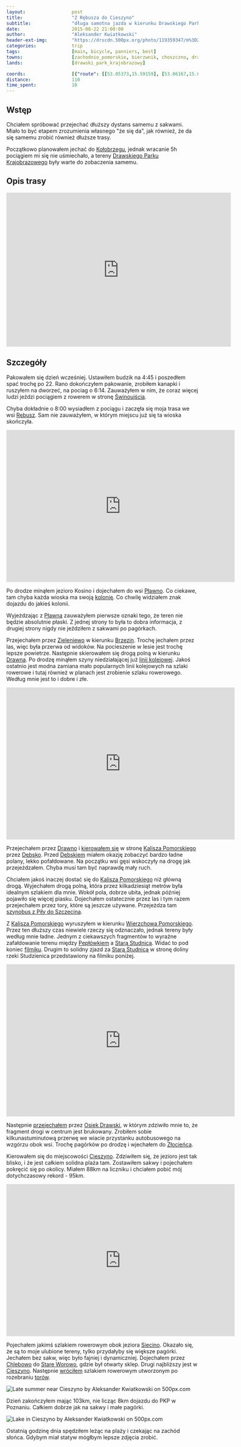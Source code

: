 ```yaml
---
layout:                 post
title:                  "Z Rębusza do Cieszyno"
subtitle:               "długa samotna jazda w kierunku Drawskiego Parku Krajobrazowego"
date:                   2015-08-22 21:00:00
author:                 "Aleksander Kwiatkowski"
header-ext-img:         "https://drscdn.500px.org/photo/119359347/m%3D2048/eed2a19dfc0ee97970331df738431a5c"
categories:             trip
tags:                   [main, bicycle, panniers, best]
towns:                  [zachodnio_pomorskie, bierzwnik, choszczno, drawno, kalisz_pomorski, drawsko_pomorskie, miroslawiec, zlocieniec, ostrowice]
lands:                  [drawski_park_krajobrazowy]

coords:                 [{"route": [[53.05373,15.59159], [53.06167,15.60481], [53.07529,15.59640], [53.08663,15.60189], [53.10570,15.62249], [53.10385,15.62730], [53.14505,15.67742], [53.14783,15.69064], [53.19609,15.71931], [53.20678,15.71656], [53.21079,15.74042], [53.21943,15.76119], [53.21521,15.76737], [53.25877,15.85372], [53.27448,15.84376], [53.27736,15.86453], [53.29255,15.90075], [53.29696,15.90487], [53.29655,15.91500], [53.29988,15.91080],[53.30260,15.91028], [53.30655,15.91869], [53.32716,15.92659], [53.34044,15.93388], [53.35243,15.93079], [53.35699,15.93380], [53.37486,15.93792], [53.38111,15.94624], [53.38638,15.94719], [53.40173,15.97354], [53.41350,16.02281], [53.43851,16.07405], [53.44255,16.07327], [53.47612,16.05877], [53.48256,16.04581], [53.52901,16.01216], [53.53473,16.01062], [53.53814,16.01379], [53.54574,16.01105], [53.54957,16.00530], [53.55926,16.01070], [53.57485,16.01019], [53.58958,16.03620], [53.59152,16.04752], [53.60400,16.04658], [53.63485,16.03830], [53.62950,16.07606]], "type": "bicycle"}]
distance:               110
time_spent:             10
---
```


[wiki-rebusz]:          https://pl.wikipedia.org/wiki/R%C4%99busz
[wiki-kolobrzeg]:       https://pl.wikipedia.org/wiki/Ko%C5%82obrzeg
[wiki-dpk]:             https://pl.wikipedia.org/wiki/Drawski_Park_Krajobrazowy
[wiki-plawno]:          https://pl.wikipedia.org/wiki/P%C5%82awno_(powiat_choszcze%C5%84ski)
[wiki-kolonia]:         https://pl.wikipedia.org/wiki/Kolonia_(osada)
[wiki-zieleniewo]:      https://pl.wikipedia.org/wiki/Zieleniewo_(powiat_choszcze%C5%84ski)
[wiki-brzeziny]:        https://pl.wikipedia.org/wiki/Brzeziny_(wojew%C3%B3dztwo_zachodniopomorskie)
[wiki-drawno]:          https://pl.wikipedia.org/wiki/Drawno
[wiki-drawno-kolej]:    https://pl.wikipedia.org/wiki/Linia_kolejowa_nr_410
[wiki-kalisz-pomorski]: https://pl.wikipedia.org/wiki/Kalisz_Pomorski
[wiki-debsko]:          https://pl.wikipedia.org/wiki/D%C4%99bsko_(wojew%C3%B3dztwo_zachodniopomorskie)
[wiki-kalisz-pom-tor]:  https://pl.wikipedia.org/wiki/Linia_kolejowa_nr_403
[wiki-wierzchowo]:      https://pl.wikipedia.org/wiki/Wierzchowo_Pomorskie
[wiki-peplowek]:        https://pl.wikipedia.org/wiki/Pep%C5%82%C3%B3wek_(wojew%C3%B3dztwo_zachodniopomorskie)
[wiki-stara-studnica]:  https://pl.wikipedia.org/wiki/Stara_Studnica
[wiki-osiek]:           https://pl.wikipedia.org/wiki/Osiek_Drawski
[wiki-cieszyno]:        https://pl.wikipedia.org/wiki/Cieszyno_(powiat_drawski)
[wiki-siecino]:         https://pl.wikipedia.org/wiki/Siecino_(jezioro)
[wiki-chlebowo]:        https://pl.wikipedia.org/wiki/Chlebowo_(powiat_drawski)
[wiki-stare-worowo]:    https://pl.wikipedia.org/wiki/Stare_Worowo
[wiki-zlocieniec]:      https://pl.wikipedia.org/wiki/Z%C5%82ocieniec
[wiki-swinoujscie]:     https://pl.wikipedia.org/wiki/%C5%9Awinouj%C5%9Bcie

[vimeo3]:               https://vimeo.com/137227073
[vimeo4]:               https://vimeo.com/137231111
[vimeo6]:               https://vimeo.com/137237581
[vimeo8]:               https://vimeo.com/137251918

Wstęp
-----

Chciałem spróbować przejechać dłuższy dystans samemu z sakwami. Miało to być etapem zrozumienia własnego "że się da",
jak również, że da się samemu zrobić również dłuższe trasy.

Początkowo planowałem jechać do [Kołobrzegu][wiki-kolobrzeg], jednak wracanie 5h pociągiem mi się nie uśmiechało,
a tereny [Drawskiego Parku Krajobrazowego][wiki-dpk] były warte do zobaczenia samemu.

Opis trasy
----------

<iframe height='405' width='590' frameborder='0' allowtransparency='true' scrolling='no' src='https://www.strava.com/activities/375948441/embed/a56fb2a7de45ee65ce47b7f44d0d51c8405156fe'></iframe>

Szczegóły
---------

Pakowałem się dzień wcześniej. Ustawiłem budzik na 4:45 i poszedłem spać trochę po 22. Rano dokończyłem pakowanie, zrobiłem kanapki
i ruszyłem na dworzeć, na pociag o 6:14. Zauważyłem w nim, że coraz więcej ludzi jeździ pociągiem z rowerem
w stronę [Świnoujścia][wiki-swinoujscie].

Chyba dokładnie o 8:00 wysiadłem z pociągu i zaczęła się moja trasa we wsi
[Rębusz][wiki-rebusz]. Sam nie zauważyłem, w którym miejscu już się
ta wioska skończyła.

<div class="vimeo"><iframe src='http://player.vimeo.com/video/137187474' width="600" height="400" frameborder="0" webkitAllowFullScreen mozallowfullscreen allowFullScreen> </iframe></div>


Po drodze minąłem jezioro Kosino i dojechałem do wsi [Pławno][wiki-plawno].
Co ciekawe, tam chyba każda wioska ma swoją [kolonię][wiki-kolonia]. Co chwilę
widziałem znak dojazdu do jakieś kolonii.

Wyjeżdzając z [Pławna][wiki-plawno] zauważyłem pierwsze oznaki tego, że teren nie będzie absolutnie płaski. Z jednej strony
to była to dobra informacja, z drugiej strony nigdy nie jeździłem z sakwami po pagórkach.

Przejechałem przez [Zieleniewo][wiki-zieleniewo] w kierunku [Brzezin][wiki-brzeziny]. Trochę jechałem przez las, więc była
przerwa od widoków. Na pocieszenie w lesie jest trochę lepsze powietrze.
Następnie skierowałem się drogą polną w kierunku
[Drawna][wiki-drawno]. Po drodzę minąłem szyny niedziałającej już [linii kolejowej][wiki-drawno-kolej].
Jakoś ostatnio jest modna zamiana mało popularnych linii kolejowych na szlaki rowerowe i tutaj również w planach
jest zrobienie szlaku rowerowego. Według mnie jest to i dobre i złe.

<div class="vimeo"><iframe src='http://player.vimeo.com/video/137224194' width="600" height="400" frameborder="0" webkitAllowFullScreen mozallowfullscreen allowFullScreen> </iframe></div>

Przejechałem przez [Drawno][wiki-drawno] i [kierowałem się][vimeo3]
w stronę [Kalisza Pomorskiego][wiki-kalisz-pomorski] przez
[Dębsko][wiki-debsko]. Przed [Dębskiem][wiki-debsko] miałem okazję zobaczyć bardzo ładne polany, lekko pofałdowane.
Na początku wsi gęsi wskoczyły na drogę jak przejeżdzałem. Chyba musi tam być naprawdę mały ruch.

Chciałem jakoś inaczej dostać się do [Kalisza Pomorskiego][wiki-kalisz-pomorski] niż główną drogą. Wyjechałem drogą polną,
która przez kilkadziesiąt metrów była idealnym szlakiem dla mnie. Wokół pola, dobrze ubita, jednak później pojawiło się
więcej piasku. Dojechałem ostatecznie przez las i tym razem przejechałem przez tory, które są jeszcze używane. Przejeżdza tam
[szynobus z Piły do Szczecina][wiki-kalisz-pom-tor].



Z [Kalisza Pomorskiego][wiki-kalisz-pomorski] wyruszyłem w kierunku [Wierzchowa Pomorskiego][wiki-wierzchowo]. Przez ten dłuższy
czas niewiele rzeczy się odznaczało, jednak tereny były według mnie ładne. Jednym z ciekawszych fragmentów to
wyraźne zafałdowanie terenu między [Pepłówkiem][wiki-peplowek] a [Starą Studnicą][wiki-stara-studnica]. Widać to
pod koniec [filmiku][vimeo4]. Drugim to solidny zjazd za
[Starą Studnicą][wiki-stara-studnica] w stronę doliny rzeki Studzienica przedstawiony na filmiku poniżej.

<div class="vimeo"><iframe src='http://player.vimeo.com/video/137234071' width="600" height="400" frameborder="0" webkitAllowFullScreen mozallowfullscreen allowFullScreen> </iframe></div>


Następnie [przejechałem][vimeo6]
przez [Osiek Drawski][wiki-osiek], w którym zdziwiło mnie to, że fragment drogi w centrum jest brukowany.
Zrobiłem sobie kilkunastuminutową przerwę we wiacie przystanku autobusowego na wzgórzu obok wsi. Trochę pagórków po drodzę i
wjechałem do [Złocieńca][wiki-zlocieniec].

Kierowałem się do miejscowości [Cieszyno][wiki-cieszyno]. Zdziwiłem się, że jezioro jest tak blisko, i że jest całkiem solidna
plaża tam. Zostawiłem sakwy i pojechałem pokręcić się po okolicy. Miałem 88km na liczniku i chciałem pobić mój dotychczasowy
rekord - 95km.

<div class="vimeo"><iframe src='http://player.vimeo.com/video/137244196' width="600" height="400" frameborder="0" webkitAllowFullScreen mozallowfullscreen allowFullScreen> </iframe></div>

Pojechałem jakimś szlakiem rowerowym obok jeziora [Siecino][wiki-siecino]. Okazało się, że są to moje ulubione tereny, tylko
przydałyby się większe pagórki. Jechałem bez sakw, więc było fajniej i dynamiczniej. Dojechałem przez [Chlebowo][wiki-chlebowo]
do [Stare Worowo][wiki-stare-worowo], gdzie był otwarty sklep. Drugi najbliższy jest w [Cieszyno][wiki-cieszyno]. Następnie
[wróciłem][vimeo8] szlakiem rowerowym utworzonym po rozebraniu [torów][wiki-drawno-kolej].

<div class='pixels-photo'>
  <p>
    <img src='https://drscdn.500px.org/photo/160644311/m%3D900/2e09ac47e5dfe90bc9832307cf729d48' alt='Late summer near Cieszyno by Aleksander Kwiatkowski on 500px.com'>
  </p>
  <a href='https://500px.com/photo/160644311/late-summer-near-cieszyno-by-aleksander-kwiatkowski' alt='Late summer near Cieszyno by Aleksander Kwiatkowski on 500px.com'></a>
</div>
<script type='text/javascript' src='https://500px.com/embed.js'></script>

Dzień zakończyłem mając 103km, nie licząc 8km dojazdu do PKP w Poznaniu. Całkiem dobrze jak na sakwy i małe pagórki.

<div class='pixels-photo'>
  <p>
    <img src='https://drscdn.500px.org/photo/160644845/m%3D900/06468d4ac4bad5b48bae70903e10eaf6' alt='Lake in Cieszyno by Aleksander Kwiatkowski on 500px.com'>
  </p>
  <a href='https://500px.com/photo/160644845/lake-in-cieszyno-by-aleksander-kwiatkowski' alt='Lake in Cieszyno by Aleksander Kwiatkowski on 500px.com'></a>
</div>
<script type='text/javascript' src='https://500px.com/embed.js'></script>

Ostatnią godzinę dnia spędziłem leżąc na plaży i czekając na zachód słońca. Gdybym miał
statyw mógłbym lepsze zdjęcia zrobić.
